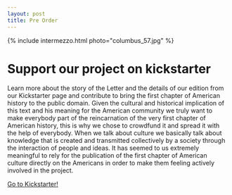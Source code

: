 ```yaml
---
layout: post
title: Pre Order
---
```

{% include intermezzo.html photo="columbus_57.jpg" %}


Support our project on kickstarter
==================================

Learn more about the story of the Letter and the details of our edition 
from our Kickstarter page and contribute to bring the first chapter of 
American history to the public domain. Given the cultural and 
historical implication of this text and his meaning for the American 
community we truly want to make everybody part of the reincarnation of 
the very first chapter of American history, this is why we chose to 
crowdfund it and spread it with the help of everybody. When we talk 
about culture we basically talk about knowledge that is created and 
transmitted collectively by a society through the interaction of people 
and ideas. It has seemed to us extremely meaningful to rely for the 
publication of the first chapter of American culture directly on the 
Americans in order to make them feeling actively involved in the 
project.

<a href="#" class="big button">Go to Kickstarter!</a>
